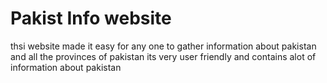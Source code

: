 # Pakist Info  website
thsi website made it easy for any one to gather information about pakistan and all the provinces of pakistan its very user friendly and contains alot of information about pakistan 
